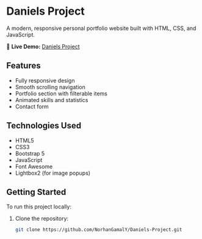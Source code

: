# Daniels Project

A modern, responsive personal portfolio website built with HTML, CSS, and JavaScript.

🔗 **Live Demo:** [Daniels Project](https://norhangamaly.github.io/Daniels-Project/)

## Features

- Fully responsive design
- Smooth scrolling navigation
- Portfolio section with filterable items
- Animated skills and statistics
- Contact form

## Technologies Used

- HTML5
- CSS3
- Bootstrap 5
- JavaScript
- Font Awesome
- Lightbox2 (for image popups)

## Getting Started

To run this project locally:

1. Clone the repository:
   ```bash
   git clone https://github.com/NorhanGamalY/Daniels-Project.git
